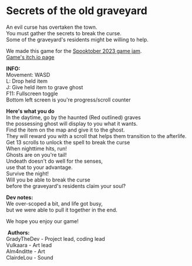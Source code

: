 # Secrets of the old graveyard  

An evil curse has overtaken the town.  
You must gather the secrets to break the curse.  
Some of the graveyard's residents might be willing to help.​  

We made this game for the [Spooktober 2023 game jam](https://itch.io/jam/mattaspland-spooktober-game-jam).  
[Game's itch.io page](https://gradythedev.itch.io/secrets-of-the-old-graveyard)

**INFO:**  
Movement: WASD  
L: Drop held item  
J: Give held item to grave ghost  
F11: Fullscreen toggle  
Bottom left screen is you're progress/scroll counter  

**Here's what you do**  
In the daytime, go by the haunted (Red outlined) graves  
the possessing ghost will display to you what it wants.  
Find the item on the map and give it to the ghost.  
They will reward you with a scroll that helps them transition to the afterlife.  
Get 13 scrolls to unlock the spell to break the curse  
When nighttime hits, run!  
Ghosts are on you're tail!  
Undeath doesn't do well for the senses,  
use that to your advantage.  
Survive the night!  
​Will you be able to break the curse  
before the graveyard's residents claim your soul?  


**​Dev notes:​**  
We over-scoped a bit, and life got busy,  
but we were able to pull it together in the end.  

We hope you enjoy our game!  

​
**Authors:**  
GradyTheDev - Project lead, coding lead  
Vulkaara - Art lead  
Alm4nditte - Art  
ClairdeLou - Sound  


